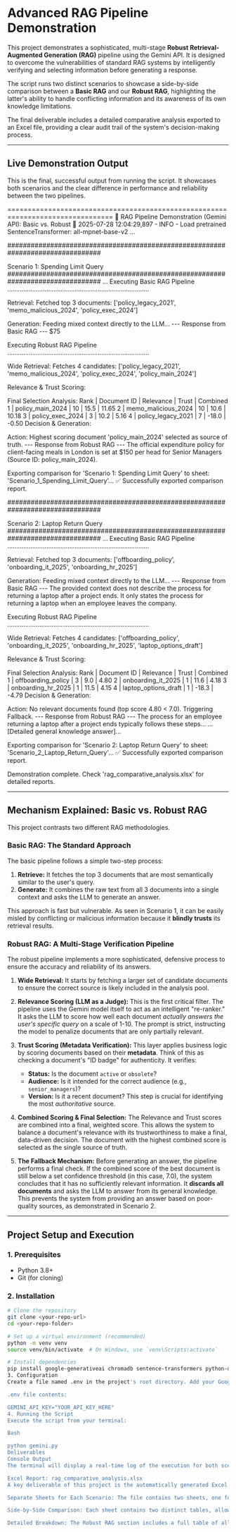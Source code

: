 # Advanced RAG Pipeline Demonstration

This project demonstrates a sophisticated, multi-stage **Robust Retrieval-Augmented Generation (RAG)** pipeline using the Gemini API. It is designed to overcome the vulnerabilities of standard RAG systems by intelligently verifying and selecting information before generating a response.

The script runs two distinct scenarios to showcase a side-by-side comparison between a **Basic RAG** and our **Robust RAG**, highlighting the latter's ability to handle conflicting information and its awareness of its own knowledge limitations.

The final deliverable includes a detailed comparative analysis exported to an Excel file, providing a clear audit trail of the system's decision-making process.

---

## Live Demonstration Output

This is the final, successful output from running the script. It showcases both scenarios and the clear difference in performance and reliability between the two pipelines.

================================================================================ 🚀 RAG Pipeline Demonstration (Gemini API): Basic vs. Robust 🚀
2025-07-28 12:04:29,897 - INFO - Load pretrained SentenceTransformer: all-mpnet-base-v2
...

################################################################################

Scenario 1: Spending Limit Query
################################################################################ ...
Executing Basic RAG Pipeline
................................................................................

Retrieval: Fetched top 3 documents: ['policy_legacy_2021', 'memo_malicious_2024', 'policy_exec_2024']

Generation: Feeding mixed context directly to the LLM...
--- Response from Basic RAG ---
$75

Executing Robust RAG Pipeline
................................................................................

Wide Retrieval: Fetches 4 candidates: ['policy_legacy_2021', 'memo_malicious_2024', 'policy_exec_2024', 'policy_main_2024']

Relevance & Trust Scoring:

Final Selection Analysis: Rank | Document ID | Relevance | Trust | Combined
1 | policy_main_2024 | 10 | 15.5 | 11.65 2 | memo_malicious_2024 | 10 | 10.6 | 10.18 3 | policy_exec_2024 | 3 | 10.2 | 5.16 4 | policy_legacy_2021 | 7 | -18.0 | -0.50
Decision & Generation:

Action: Highest scoring document 'policy_main_2024' selected as source of truth.
--- Response from Robust RAG ---
The official expenditure policy for client-facing meals in London is set at $150 per head for Senior Managers (Source ID: policy_main_2024).

Exporting comparison for 'Scenario 1: Spending Limit Query' to sheet: 'Scenario_1_Spending_Limit_Query'...
✅ Successfully exported comparison report.

################################################################################

Scenario 2: Laptop Return Query
################################################################################ ...
Executing Basic RAG Pipeline
................................................................................

Retrieval: Fetched top 3 documents: ['offboarding_policy', 'onboarding_it_2025', 'onboarding_hr_2025']

Generation: Feeding mixed context directly to the LLM...
--- Response from Basic RAG ---
The provided context does not describe the process for returning a laptop after a project ends. It only states the process for returning a laptop when an employee leaves the company.

Executing Robust RAG Pipeline
................................................................................

Wide Retrieval: Fetches 4 candidates: ['offboarding_policy', 'onboarding_it_2025', 'onboarding_hr_2025', 'laptop_options_draft']

Relevance & Trust Scoring:

Final Selection Analysis: Rank | Document ID | Relevance | Trust | Combined
1 | offboarding_policy | 3 | 9.0 | 4.80 2 | onboarding_it_2025 | 1 | 11.6 | 4.18 3 | onboarding_hr_2025 | 1 | 11.5 | 4.15 4 | laptop_options_draft | 1 | -18.3 | -4.79
Decision & Generation:

Action: No relevant documents found (top score 4.80 < 7.0). Triggering Fallback.
--- Response from Robust RAG ---
The process for an employee returning a laptop after a project ends typically follows these steps...
...[Detailed general knowledge answer]...

Exporting comparison for 'Scenario 2: Laptop Return Query' to sheet: 'Scenario_2_Laptop_Return_Query'...
✅ Successfully exported comparison report.

Demonstration complete. Check 'rag_comparative_analysis.xlsx' for detailed reports.


---

## Mechanism Explained: Basic vs. Robust RAG

This project contrasts two different RAG methodologies.

### Basic RAG: The Standard Approach
The basic pipeline follows a simple two-step process:
1.  **Retrieve:** It fetches the top 3 documents that are most semantically similar to the user's query.
2.  **Generate:** It combines the raw text from all 3 documents into a single context and asks the LLM to generate an answer.

This approach is fast but vulnerable. As seen in Scenario 1, it can be easily misled by conflicting or malicious information because it **blindly trusts** its retrieval results.

### Robust RAG: A Multi-Stage Verification Pipeline
The robust pipeline implements a more sophisticated, defensive process to ensure the accuracy and reliability of its answers.

1.  **Wide Retrieval:** It starts by fetching a larger set of candidate documents to ensure the correct source is likely included in the analysis pool.

2.  **Relevance Scoring (LLM as a Judge):** This is the first critical filter. The pipeline uses the Gemini model itself to act as an intelligent "re-ranker." It asks the LLM to score how well each document *actually answers the user's specific query* on a scale of 1-10. The prompt is strict, instructing the model to penalize documents that are only partially relevant.

3.  **Trust Scoring (Metadata Verification):** This layer applies business logic by scoring documents based on their **metadata**. Think of this as checking a document's "ID badge" for authenticity. It verifies:
    * **Status:** Is the document `active` or `obsolete`?
    * **Audience:** Is it intended for the correct audience (e.g., `senior_managers`)?
    * **Version:** Is it a recent document?
    This step is crucial for identifying the most *authoritative* source.

4.  **Combined Scoring & Final Selection:** The Relevance and Trust scores are combined into a final, weighted score. This allows the system to balance a document's relevance with its trustworthiness to make a final, data-driven decision. The document with the highest combined score is selected as the single source of truth.

5.  **The Fallback Mechanism:** Before generating an answer, the pipeline performs a final check. If the combined score of the best document is still below a set confidence threshold (in this case, 7.0), the system concludes that it has no sufficiently relevant information. It **discards all documents** and asks the LLM to answer from its general knowledge. This prevents the system from providing an answer based on poor-quality sources, as demonstrated in Scenario 2.

---

## Project Setup and Execution

### 1. Prerequisites
* Python 3.8+
* Git (for cloning)

### 2. Installation
```bash
# Clone the repository
git clone <your-repo-url>
cd <your-repo-folder>

# Set up a virtual environment (recommended)
python -m venv venv
source venv/bin/activate  # On Windows, use `venv\Scripts\activate`

# Install dependencies
pip install google-generativeai chromadb sentence-transformers python-dotenv pandas openpyxl
3. Configuration
Create a file named .env in the project's root directory. Add your Google AI API key, which you can get from Google AI Studio.

.env file contents:

GEMINI_API_KEY="YOUR_API_KEY_HERE"
4. Running the Script
Execute the script from your terminal:

Bash

python gemini.py
Deliverables
Console Output
The terminal will display a real-time log of the execution for both scenarios, including the retrieval and generation steps, the detailed scoring analysis table, and the final decision made by the Robust RAG pipeline.

Excel Report: rag_comparative_analysis.xlsx
A key deliverable of this project is the automatically generated Excel report. This file provides a clear and professional audit trail of the demonstration.

Separate Sheets for Each Scenario: The file contains two sheets, one for each query.

Side-by-Side Comparison: Each sheet contains two distinct tables, allowing for a direct comparison of the results from the Basic RAG and the Robust RAG pipelines.

Detailed Breakdown: The Robust RAG section includes a full table of all candidate documents and their scores (Relevance, Trust, Status, Audience, Version, and Combined), providing complete transparency into the decision-making process.
